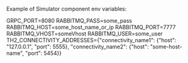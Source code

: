 Example of Simulator component env variables:

GRPC_PORT=8080
RABBITMQ_PASS=some_pass
RABBITMQ_HOST=some_host_name_or_ip
RABBITMQ_PORT=7777
RABBITMQ_VHOST=someVhost
RABBITMQ_USER=some_user
TH2_CONNECTIVITY_ADDRESSES={"connectivity_name1": {"host": "127.0.0.1", "port": 5555}, "connectivity_name2": {"host": "some-host-name", "port": 5454}}